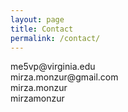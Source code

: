 ```yaml
---
layout: page
title: Contact
permalink: /contact/
---
```


<p>
<i class="fa fa-envelope-o"></i> me5vp@virginia.edu <br>
<i class="fa fa-envelope-o"></i> mirza.monzur@gmail.com <br>
<i class="fa fa-skype" aria-hidden="true"></i> mirza.monzur <br>
<i class="fa fa-linkedin-square" aria-hidden="true"></i> mirzamonzur <br>
</p>
